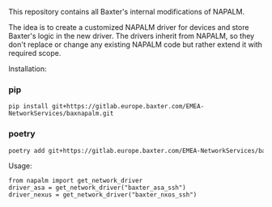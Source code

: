 This repository contains all Baxter's internal modifications of NAPALM.

The idea is to create a customized NAPALM driver for devices and store Baxter's logic in the new driver.
The drivers inherit from NAPALM, so they don't replace or change any existing NAPALM code but rather extend it with required scope.

Installation:
### pip

```angular2
pip install git+https://gitlab.europe.baxter.com/EMEA-NetworkServices/baxnapalm.git
```

### poetry

```bash
poetry add git+https://gitlab.europe.baxter.com/EMEA-NetworkServices/baxnapalm.git
```

Usage:
```angular2
from napalm import get_network_driver
driver_asa = get_network_driver("baxter_asa_ssh")
driver_nexus = get_network_driver("baxter_nxos_ssh")
```
